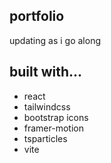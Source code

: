 ## portfolio
updating as i go along

## built with...
- react
- tailwindcss
- bootstrap icons
- framer-motion
- tsparticles
- vite
